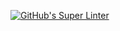 [![GitHub's Super Linter](https://github.com/maliksalem1/Unit-1-01-HTML/workflows/GitHub's%20Super%20Linter/badge.svg)](https://github.com/maliksalem1/Unit-1-01-HTML/actions)

